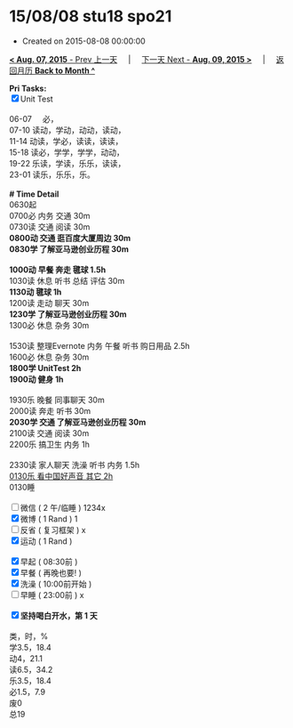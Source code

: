 # 15/08/08 stu18 spo21

- Created on 2015-08-08 00:00:00

[**< Aug. 07, 2015** - Prev 上一天](_archived/lifelogs/2015/08/d07.md) &nbsp; &nbsp; | &nbsp; &nbsp; [下一天 Next - **Aug. 09, 2015 >**](_archived/lifelogs/2015/08/d09.md) &nbsp; &nbsp; |  &nbsp; &nbsp; [返回月历 **Back to Month ^**](_archived/lifelogs/2015/08/index.md)
<br/><div><strong>Pri Tasks:</strong></div><div><input checked="true" type="checkbox"/>Unit Test</div><div><br/></div><div>06-07     必，</div><div>07-10 读动，学动，动动，读动，</div><div>11-14 动读，学必，读读，读读，</div><div>15-18 读必，学学，学学，动动，</div><div>19-22 乐读，学读，乐乐，读读，</div><div>23-01 读乐，乐乐，乐。</div><div><br/></div><div><b># Time Detail</b></div><div>0630起</div><div>0700必 内务 交通 30m</div><div>0730读 交通 阅读 30m</div><div><b>0800动 交通 逛百度大厦周边 30m</b></div><div><b>0830学 了解亚马逊创业历程 30m</b></div><div><b><br/></b></div><div><b>1000动 早餐 奔走 毽球 1.5h</b></div><div>1030读 休息 听书 总结 评估 30m</div><div><b>1130动 毽球 1h</b></div><div>1200读 走动 聊天 30m</div><div><b>1230学 了解亚马逊创业历程 30m</b></div><div>1300必 休息 杂务 30m</div><div><br/></div><div>1530读 整理Evernote 内务 午餐 听书 购日用品 2.5h</div><div>1600必 休息 杂务 30m</div><div><strong>1800学 UnitTest 2</strong><strong>h</strong></div><div><b>1900动 健身 1h</b></div><div><br/></div><div>1930乐 晚餐 同事聊天 30m</div><div>2000读 奔走 听书 30m</div><div><b>2030学 交通 了解亚马逊创业历程 30m</b></div><div>2100读 交通 阅读 30m</div><div>2200乐 搞卫生 内务 1h</div><div><br/></div><div>2330读 家人聊天 洗澡 听书 内务 1.5h</div><div><u>0130乐 看中国好声音 其它 2h</u></div><div>0130睡</div><div><br/></div><div><input type="checkbox"/>微信 ( 2 午/临睡 ) 1234x</div><div><input checked="true" type="checkbox"/>微博 ( 1 Rand ) 1</div><div><input type="checkbox"/>反省 ( 复习框架 ) x</div><div><input checked="true" type="checkbox"/>运动 ( 1 Rand ) </div><div><br/></div><div><input checked="true" type="checkbox"/>早起 ( 08:30前 ) </div><div><input checked="true" type="checkbox"/>早餐 ( 再晚也要! ) </div><div><input checked="true" type="checkbox"/>洗澡 ( 10:00前开始 ) <br/></div><div><input type="checkbox"/>早睡 ( 23:00前 ) x</div><div><b><br/></b></div><div><b><input checked="true" type="checkbox"/>坚持喝白开水，第 1 天</b></div><div><br clear="none"/></div><div>类，时，%</div><div>学3.5，18.4</div><div>动4，21.1</div><div>读6.5，34.2</div><div>乐3.5，18.4<br clear="none"/>必1.5，7.9</div><div>废0</div><div>总19</div>

